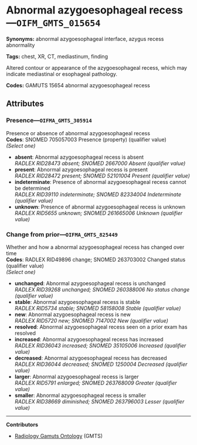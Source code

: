 # Abnormal azygoesophageal recess—`OIFM_GMTS_015654`

**Synonyms:** abnormal azygoesophageal interface, azygus recess abnormality

**Tags:** chest, XR, CT, mediastinum, finding

Altered contour or appearance of the azygoesophageal recess, which may indicate mediastinal or esophageal pathology.

**Codes:** GAMUTS 15654 abnormal azygoesophageal recess

## Attributes

### Presence—`OIFMA_GMTS_305914`

Presence or absence of abnormal azygoesophageal recess  
**Codes**: SNOMED 705057003 Presence (property) (qualifier value)  
*(Select one)*

- **absent**: Abnormal azygoesophageal recess is absent  
_RADLEX RID28473 absent; SNOMED 2667000 Absent (qualifier value)_
- **present**: Abnormal azygoesophageal recess is present  
_RADLEX RID28472 present; SNOMED 52101004 Present (qualifier value)_
- **indeterminate**: Presence of abnormal azygoesophageal recess cannot be determined  
_RADLEX RID39110 indeterminate; SNOMED 82334004 Indeterminate (qualifier value)_
- **unknown**: Presence of abnormal azygoesophageal recess is unknown  
_RADLEX RID5655 unknown; SNOMED 261665006 Unknown (qualifier value)_

### Change from prior—`OIFMA_GMTS_825449`

Whether and how a abnormal azygoesophageal recess has changed over time  
**Codes**: RADLEX RID49896 change; SNOMED 263703002 Changed status (qualifier value)  
*(Select one)*

- **unchanged**: Abnormal azygoesophageal recess is unchanged  
_RADLEX RID39268 unchanged; SNOMED 260388006 No status change (qualifier value)_
- **stable**: Abnormal azygoesophageal recess is stable  
_RADLEX RID5734 stable; SNOMED 58158008 Stable (qualifier value)_
- **new**: Abnormal azygoesophageal recess is new  
_RADLEX RID5720 new; SNOMED 7147002 New (qualifier value)_
- **resolved**: Abnormal azygoesophageal recess seen on a prior exam has resolved  
- **increased**: Abnormal azygoesophageal recess has increased  
_RADLEX RID36043 increased; SNOMED 35105006 Increased (qualifier value)_
- **decreased**: Abnormal azygoesophageal recess has decreased  
_RADLEX RID36044 decreased; SNOMED 1250004 Decreased (qualifier value)_
- **larger**: Abnormal azygoesophageal recess is larger  
_RADLEX RID5791 enlarged; SNOMED 263768009 Greater (qualifier value)_
- **smaller**: Abnormal azygoesophageal recess is smaller  
_RADLEX RID38669 diminished; SNOMED 263796003 Lesser (qualifier value)_

---

**Contributors**

- [Radiology Gamuts Ontology](https://gamuts.net/) (GMTS)